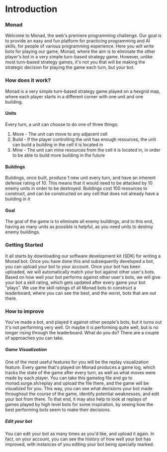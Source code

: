 # Introduction


### Monad

Welcome to Monad, the web's premiere programming challenge. Our goal is to provide an easy and fun platform for practicing programming and AI skills, for people of various programming experience.
Here you will write bots for playing our game, Monad, where the aim is to eliminate the other player's bot in a very simple turn-based strategy game. However, unlike most turn-based strategy games, it's not you that will be making the strategic decision for playing the game each turn, but your bot.


### How does it work?

Monad is a very simple turn-based strategy game played on a hexgrid map, where each player starts in a different corner with one unit and one building.
#### Units
Every turn, a unit can choose to do one of three things:
1. Move - The unit can move to any adjacent cell
2. Build - If the player controlling the unit has enough resources, the unit can build a building in the cell it is located in
3. Mine - The unit can mine resources from the cell it is located in, in order to be able to build more building in the future
#### Buildings
Buildings, once built, produce 1 new unit every turn, and have an inherent defense rating of 10. This means that it would need to be attacked by 10 enemy units in order to be destroyed. Buildings cost 100 resources to construct, and can be constructed on any cell that does not already have a building in it


#### Goal
The goal of the game is to eliminate all enemy buildings, and to this end, having as many units as possible is helpful, as you need units to destroy enemy buildings.


### Getting Started
It all starts by downloading our software development kit (SDK) for writing a Monad bot. Once you have done this and subsequently developed a bot, you can upload your bot to your account. Once your bot has been uploaded, we will automatically match your bot against other user's bots.
Based on how well your bot performs against other user's bots, we will give your bot a skill rating, which gets updated after every game your bot "plays".
We use the skill ratings of all Monad bots to construct a leaderboard, where you can see the best, and the worst, bots that are out there.


### How to improve
You've made a bot, and played it against other people's bots, but it turns out it's not performing very well. Or maybe it is performing quite well, but is no longer rising through the leaderboard.  What do you do?
There are a couple of approaches you can take.


##### Game Visualization
One of the most useful features for you will be the replay visualization feature. Every game that's played on Monad produces a game log, which tracks the state of the game after every turn, as well as what moves were made by each player.
You can take this gamelog file and go to monad.surge.sh/replay and upload the file there, and the game will be visualized for you. This way, you can see what decisions your bot made throughout the course of the game, identify potential weaknesses, and edit your bot from there.
To that end, it may also help to look at replays of games played by high level bots for some inspiration, by seeing how the best performing bots seem to make their decisions.


##### Edit your bot
You can edit your bot as many times as you'd like, and upload it again. In fact, on your account, you can see the history of how well your bot has improved, with instances of you editing your bot being specially marked.

